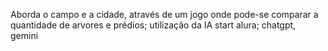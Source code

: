 Aborda o campo e a cidade, através de um jogo onde pode-se comparar a quantidade de arvores e prédios; utilização da IA start alura; chatgpt, gemini
